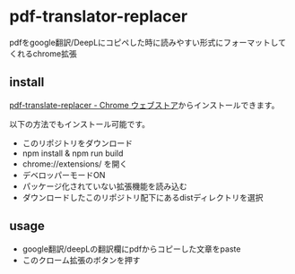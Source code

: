 # pdf-translator-replacer

pdfをgoogle翻訳/DeepLにコピペした時に読みやすい形式にフォーマットしてくれるchrome拡張


## install

[pdf-translate-replacer - Chrome ウェブストア](https://chrome.google.com/webstore/detail/pdf-translate-replacer/gedfomnobchkoigdahfeinhnjnkdfdok)からインストールできます。

以下の方法でもインストール可能です。

- このリポジトリをダウンロード
- npm install & npm run build
- chrome://extensions/ を開く
- デベロッパーモードON
- パッケージ化されていない拡張機能を読み込む
- ダウンロードしたこのリポジトリ配下にあるdistディレクトリを選択

## usage

- google翻訳/deepLの翻訳欄にpdfからコピーした文章をpaste
- このクローム拡張のボタンを押す
